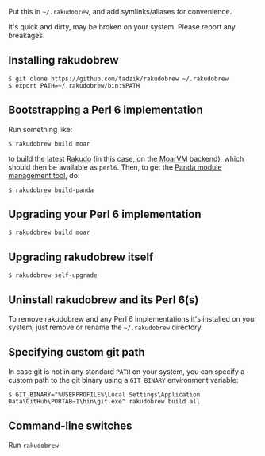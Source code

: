 Put this in `~/.rakudobrew`, and add symlinks/aliases for convenience.

It's quick and dirty, may be broken on your system. Please report any breakages.

Installing rakudobrew
---------------------

```
$ git clone https://github.com/tadzik/rakudobrew ~/.rakudobrew
$ export PATH=~/.rakudobrew/bin:$PATH
```

Bootstrapping a Perl 6 implementation
-------------------------------------

Run something like:

```
$ rakudobrew build moar
```

to build the latest [Rakudo](https://github.com/rakudo/rakudo)
(in this case, on the [MoarVM](https://github.com/MoarVM/MoarVM) backend),
which should then be available as `perl6`. Then, to get the
[Panda module management tool](https://github.com/tadzik/panda), do:

```
$ rakudobrew build-panda
```


Upgrading your Perl 6 implementation
------------------------------------

```
$ rakudobrew build moar
```


Upgrading rakudobrew itself
---------------------------

```
$ rakudobrew self-upgrade
```


Uninstall rakudobrew and its Perl 6(s)
--------------------------------------

To remove rakudobrew and any Perl 6 implementations it's installed on your system,
just remove or rename the `~/.rakudobrew` directory.


Specifying custom git path
--------------------------

In case git is not in any standard `PATH` on your system, you can specify a custom path
to the git binary using a `GIT_BINARY` environment variable:

```
$ GIT_BINARY="%USERPROFILE%\Local Settings\Application Data\GitHub\PORTAB~1\bin\git.exe" rakudobrew build all
```

Command-line switches
---------------

Run `rakudobrew`


